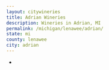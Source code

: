 ```yaml
---
layout: citywineries
title: Adrian Wineries
description: Wineries in Adrian, MI
permalink: /michigan/lenawee/adrian/
state: mi
county: lenawee
city: adrian
---
```

-

